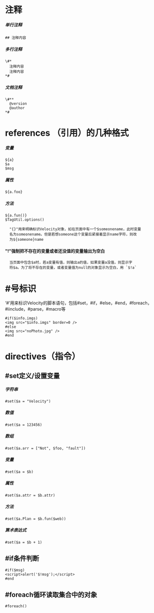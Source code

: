 # 注释

##### 单行注释

```
## 注释内容
```

##### 多行注释

```
\#*
  注释内容
  注释内容
*#
```

##### 文档注释

```
\#**
  @version
  @author
*#
```

# references （引用）的几种格式

##### 变量

```
${a}
$a
$msg
```

##### 属性

```
${a.foo}
```

##### 方法

```
${a.fun()}
$TagUtil.options()
```

```
  "{}"用来明确标识Velocity对象，如在页面中有一个$someonename，此时变量
  名为someonename。但是若想someone这个变量后紧接着显示name字符，则改
  为${someone}name
```

#### "!"强制把不存在的变量或者还没值的变量输出为空白

```
  当页面中包含$a时，若a变量有值，则输出a的值，如果变量a没值，则显示字
  符$a。为了将不存在的变量，或者变量值为null的对象显示为空白，用 `$!a`
```

# #号标识

  ‘#’用来标识Velocity的脚本语句，包括#set，#if，#else，#end，#foreach，#iinclude，#parse，#macro等

```
#if($info.imgs)
<img src="$info.imgs" border=0 />
#else
<img src="noPhoto.jpg" />
#end
```

# directives（指令）

## #set定义/设置变量

##### 字符串

```
#set($a = "Velocity")
```

##### 数值

```
#set($a = 123456)
```

##### 数组

```
#set($a.arr = ["Not", $foo, "fault"])
```

##### 变量

```
#set($a = $b)
```

##### 属性

```
#set($a.attr = $b.attr)
```

##### 方法

```
#set($a.Plan = $b.fun($web))
```

##### 算术表达式

```
#set($a = $b + 1)
```

## #if条件判断

```
#if($msg)
<script>alert('$!msg');</script>
#end
```

## #foreach循环读取集合中的对象

```
#foreach()
```
